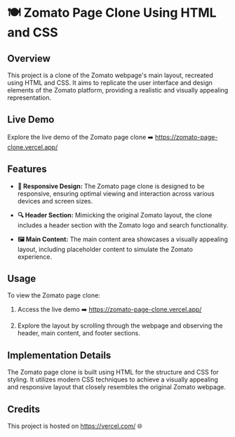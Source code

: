 # **🍽️ Zomato Page Clone Using HTML and CSS**

## Overview

This project is a clone of the Zomato webpage's main layout, recreated using HTML and CSS. It aims to replicate the user interface and design elements of the Zomato platform, providing a realistic and visually appealing representation.

## Live Demo

Explore the live demo of the Zomato page clone ➡️ https://zomato-page-clone.vercel.app/

## Features

- **📱 Responsive Design:** The Zomato page clone is designed to be responsive, ensuring optimal viewing and interaction across various devices and screen sizes.
  
- **🔍 Header Section:** Mimicking the original Zomato layout, the clone includes a header section with the Zomato logo and search functionality.
  
- **🖼️ Main Content:** The main content area showcases a visually appealing layout, including placeholder content to simulate the Zomato experience.

## Usage

To view the Zomato page clone:

1. Access the live demo ➡️ https://zomato-page-clone.vercel.app/
  
2. Explore the layout by scrolling through the webpage and observing the header, main content, and footer sections.

## Implementation Details

The Zomato page clone is built using HTML for the structure and CSS for styling. It utilizes modern CSS techniques to achieve a visually appealing and responsive layout that closely resembles the original Zomato webpage.

## Credits

This project is hosted on https://vercel.com/ 🌐
